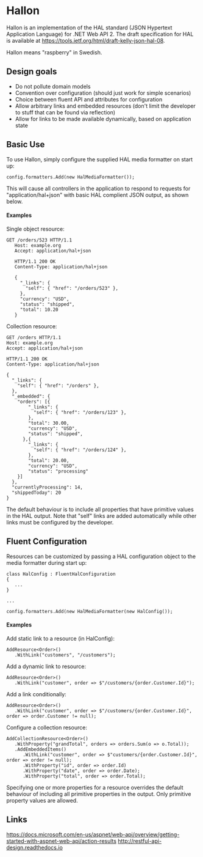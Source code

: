 # Hallon 

Hallon is an implementation of the HAL standard (JSON Hypertext Application Language) for .NET Web API 2. The draft specification for HAL is available at https://tools.ietf.org/html/draft-kelly-json-hal-08.

Hallon means "raspberry" in Swedish.

## Design goals

- Do not pollute domain models
- Convention over configuration (should just work for simple scenarios)
- Choice between fluent API and attributes for configuration
- Allow arbitrary links and embedded resources (don't limit the developer to stuff that can be found via reflection)
- Allow for links to be made available dynamically, based on application state

## Basic Use
To use Hallon, simply configure the supplied HAL media formatter on start up:
```
config.formatters.Add(new HalMediaFormatter());
```
This will cause all controllers in the application to respond to requests for "application/hal+json" with basic HAL complient JSON output, as shown below.

#### Examples
Single object resource:
```
GET /orders/523 HTTP/1.1
   Host: example.org
   Accept: application/hal+json

   HTTP/1.1 200 OK
   Content-Type: application/hal+json

   {
     "_links": {
       "self": { "href": "/orders/523" },
     },
     "currency": "USD",
     "status": "shipped",
     "total": 10.20
   }
```

Collection resource:
```
GET /orders HTTP/1.1
Host: example.org
Accept: application/hal+json

HTTP/1.1 200 OK
Content-Type: application/hal+json

{
  "_links": {
    "self": { "href": "/orders" },
  },
  "_embedded": {
    "orders": [{
        "_links": {
          "self": { "href": "/orders/123" },
        },
        "total": 30.00,
        "currency": "USD",
        "status": "shipped",
      },{
        "_links": {
          "self": { "href": "/orders/124" },
        },
        "total": 20.00,
        "currency": "USD",
        "status": "processing"
    }]
  },
  "currentlyProcessing": 14,
  "shippedToday": 20
}
```
The default behaviour is to include all properties that have primitive values in the HAL output. Note that "self" links are added automatically while other links must be configured by the developer.

## Fluent Configuration

Resources can be customized by passing a HAL configuration object to the media formatter during start up:
```
class HalConfig : FluentHalConfiguration
{
   ...
}

...

config.formatters.Add(new HalMediaFormatter(new HalConfig());
```

#### Examples

Add static link to a resource (in HalConfig):

```
AddResource<Order>()
   .WithLink("customers", "/customers");
```

Add a dynamic link to resource:

```
AddResource<Order>()
   .WithLink("customer", order => $"/customers/{order.Customer.Id}");
```

Add a link conditionally:

```
AddResource<Order>()
   .WithLink("customer", order => $"/customers/{order.Customer.Id}", order => order.Customer != null);
```

Configure a collection resource:

```
AddCollectionResource<Order>()
   .WithProperty("grandTotal", orders => orders.Sum(o => o.Total));
   .AddEmbeddedItems()
      .WithLink("customer", order => $"customers/{order.Customer.Id}", order => order != null);
      .WithProperty("id", order => order.Id)
      .WithProperty("date", order => order.Date);
      .WithProperty("total", order => order.Total);
```
Specifying one or more properties for a resource overrides the default behaviour of including all primitive properties in the output. Only primitive property values are allowed.

## Links

https://docs.microsoft.com/en-us/aspnet/web-api/overview/getting-started-with-aspnet-web-api/action-results
http://restful-api-design.readthedocs.io

